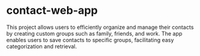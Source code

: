 # contact-web-app
This project allows users to efficiently organize and manage their contacts by creating custom groups such as family, friends, and work. The app enables users to save contacts to specific groups, facilitating easy categorization and retrieval.
